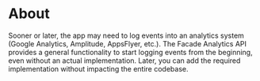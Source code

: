 # About

Sooner or later, the app may need to log events into an analytics system (Google Analytics, Amplitude, AppsFlyer, etc.).
 The Facade Analytics API provides a general functionality to start logging events from the beginning, even without an actual implementation. Later, you can add the required implementation without impacting the entire codebase.
